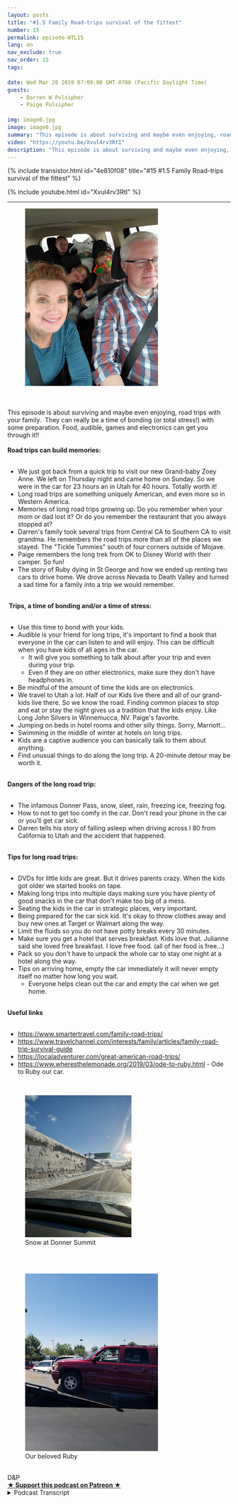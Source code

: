 ```yaml
---
layout: posts
title: "#1.5 Family Road-trips survival of the fittest"
number: 15
permalink: episode-WTL15
lang: en
nav_exclude: true
nav_order: 15
tags:

date: Wed Mar 20 2019 07:00:00 GMT-0700 (Pacific Daylight Time)
guests:
    - Darren W Pulsipher
    - Paige Pulsipher

img: image0.jpg
image: image0.jpg
summary: "This episode is about surviving and maybe even enjoying, road trips with your family.  They can really be a time of bonding (or total stress!) with some preparation. Food, audible, games and electronics can get you through it!! "
video: "https://youtu.be/Xvul4rv3RtI"
description: "This episode is about surviving and maybe even enjoying, road trips with your family.  They can really be a time of bonding (or total stress!) with some preparation. Food, audible, games and electronics can get you through it!! "
---
```


<div>
{% include transistor.html id="4e810f08" title="#15 #1.5 Family Road-trips survival of the fittest" %}

{% include youtube.html id="Xvul4rv3RtI" %}
</div>

---

<html><head></head><body><div><figure data-trix-attachment="{&quot;contentType&quot;:&quot;image&quot;,&quot;height&quot;:400,&quot;url&quot;:&quot;https://4.bp.blogspot.com/-yxAiZAVvmr4/XJHCFPEuCQI/AAAAAAABUrU/yPQGd4YvBVImhDOTlid531fRSjdB7qgDQCKgBGAs/s400/20190310_122708.jpg&quot;,&quot;width&quot;:300}" data-trix-content-type="image" class="attachment attachment--preview"><img src="./image0.jpg" width="300" height="400"><figcaption class="attachment__caption"></figcaption></figure></div><div><br></div><div><br></div><div>This episode is about surviving and maybe even enjoying, road trips with your family.&nbsp; They can really be a time of bonding (or total stress!) with some preparation. Food, audible, games and electronics can get you through it!!&nbsp;</div><div><strong><br>Road trips can build memories:<br></strong><br></div><ul><li>We just got back from a quick trip to visit our new Grand-baby Zoey Anne. We left on Thursday night and came home on Sunday. So we were in the car for 23 hours an in Utah for 40 hours. Totally worth it!</li><li>Long road trips are something uniquely American, and even more so in Western America.&nbsp;</li><li>Memories of long road trips growing up. Do you remember when your mom or dad lost it? Or do you remember the restaurant that you always stopped at? &nbsp;</li><li>Darren's family took several trips from Central CA to Southern CA to visit grandma. He remembers the road trips more than all of the places we stayed. The "Tickle Tummies" south of four corners outside of Mojave.</li><li>Paige remembers the long trek from OK to Disney World with their camper. So fun!</li><li>The story of Ruby dying in St George and how we ended up renting two cars to drive home. We drove across Nevada to Death Valley and turned a sad time for a family into a trip we would remember.</li></ul><div><strong><br>&nbsp;Trips, a time of bonding and/or a time of stress:<br></strong><br></div><ul><li>Use this time to bond with your kids.</li><li>Audible is your friend for long trips, it's important to find a book that everyone in the car can listen to and will enjoy. This can be difficult when you have kids of all ages in the car.<ul><li>It will give you something to talk about after your trip and even during your trip.</li><li>Even if they are on other electronics, make sure they don't have headphones in.&nbsp;</li></ul></li><li>Be mindful of the amount of time the kids are on electronics.&nbsp;</li><li>We travel to Utah a lot. Half of our Kids live there and all of our grand-kids live there. So we know the road. Finding common places to stop and eat or stay the night gives us a tradition that the kids enjoy. Like Long John Silvers in Winnemucca, NV. Paige's favorite.</li><li>Jumping on beds in hotel rooms and other silly things. Sorry, Marriott...</li><li>Swimming in the middle of winter at hotels on long trips.&nbsp;</li><li>Kids are a captive audience you can basically talk to them about anything.</li><li>Find unusual things to do along the long trip. A 20-minute detour may be worth it.</li></ul><div><strong><br>Dangers of the long road trip:<br></strong><br></div><ul><li>The infamous Donner Pass, snow, sleet, rain, freezing ice, freezing fog.</li><li>How to not to get too comfy in the car. Don't read your phone in the car or you'll get car sick.</li><li>Darren tells his story of falling asleep when driving across I 80 from California to Utah and the accident that happened.</li></ul><div><strong><br>Tips for long road trips:<br></strong><br></div><ul><li>DVDs for little kids are great. But it drives parents crazy. When the kids got older we started books on tape.</li><li>Making long trips into multiple days making sure you have plenty of good snacks in the car that don't make too big of a mess.&nbsp;</li><li>Seating the kids in the car in strategic places, very important.</li><li>Being prepared for the car sick kid. It's okay to throw clothes away and buy new ones at Target or Walmart along the way.&nbsp;</li><li>Limit the fluids so you do not have potty breaks every 30 minutes.&nbsp;</li><li>Make sure you get a hotel that serves breakfast. Kids love that. Julianne said she loved free breakfast. I love free food. (all of her food is free...)</li><li>Pack so you don't have to unpack the whole car to stay one night at a hotel along the way.</li><li>Tips on arriving home, empty the car immediately it will never empty itself no matter how long you wait.<ul><li>Everyone helps clean out the car and empty the car when we get home.</li></ul></li></ul><div><strong><br>Useful links<br></strong><br></div><ul><li><a href="https://www.smartertravel.com/family-road-trips/">https://www.smartertravel.com/family-road-trips/</a></li><li><a href="https://www.travelchannel.com/interests/family/articles/family-road-trip-survival-guide">https://www.travelchannel.com/interests/family/articles/family-road-trip-survival-guide</a></li><li><a href="https://localadventurer.com/great-american-road-trips/">https://localadventurer.com/great-american-road-trips/</a></li><li><a href="https://www.wheresthelemonade.org/2019/03/ode-to-ruby.html">https://www.wheresthelemonade.org/2019/03/ode-to-ruby.html</a> - Ode to Ruby our car.</li></ul><div><br></div><div><figure data-trix-attachment="{&quot;contentType&quot;:&quot;image&quot;,&quot;height&quot;:320,&quot;url&quot;:&quot;https://4.bp.blogspot.com/-VUMmHbMJ7ao/XJHBy9EKSXI/AAAAAAABUrM/dUlnaD00EG40S2yeA1X_y18H3IIV7XiVACKgBGAs/s320/20190310_180333.jpg&quot;,&quot;width&quot;:240}" data-trix-content-type="image" data-trix-attributes="{&quot;caption&quot;:&quot;Snow at Donner Summit&quot;}" class="attachment attachment--preview"><img src="./image1.jpg" width="240" height="320"><figcaption class="attachment__caption attachment__caption--edited">Snow at Donner Summit</figcaption></figure><br><br></div><div><figure data-trix-attachment="{&quot;contentType&quot;:&quot;image&quot;,&quot;height&quot;:400,&quot;url&quot;:&quot;https://2.bp.blogspot.com/-k0MRN38JLa8/WWPornuc6uI/AAAAAAAEV00/3UJsr9I2_38cxKDb2K8DA5p8sUqyIoBngCLcBGAs/s400/20170703_114137.jpg&quot;,&quot;width&quot;:300}" data-trix-content-type="image" data-trix-attributes="{&quot;caption&quot;:&quot;Our beloved Ruby&quot;}" class="attachment attachment--preview"><img src="./image2.jpg" width="300" height="400"><figcaption class="attachment__caption attachment__caption--edited">Our beloved Ruby</figcaption></figure><br>D&amp;P</div>
<strong>
  <a href="https://www.patreon.com/wheresthelemonade" target="_donate" rel="payment" title="★ Support this podcast on Patreon ★">★ Support this podcast on Patreon ★</a>
</strong></body></html>

<details>
<summary> Podcast Transcript </summary>

<p></p>

</details>
